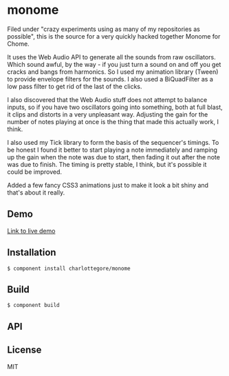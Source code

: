 # monome

Filed under "crazy experiments using as many of my repositories as possible", this is the source for a very quickly hacked together Monome for Chome. 

It uses the Web Audio API to generate all the sounds from raw oscillators. Which sound awful, by the way - if you just turn a sound on and off you get cracks and bangs from harmonics. So I used my animation library (Tween) to provide envelope filters for the sounds. I also used a BiQuadFilter as a low pass filter to get rid of the last of the clicks. 

I also discovered that the Web Audio stuff does not attempt to balance inputs, so if you have two oscillators going into something, both at full blast, it clips and distorts in a very unpleasant way. Adjusting the gain for the number of notes playing at once is the thing that made this actually work, I think.

I also used my Tick library to form the basis of the sequencer's timings. To be honest I found it better to start playing a note immediately and ramping up the gain when the note was due to start, then fading it out after the note was due to finish. The timing is pretty stable, I think, but it's possible it could be improved.

Added a few fancy CSS3 animations just to make it look a bit shiny and that's about it really. 

## Demo

[Link to live demo](http://charlottegore.com/monome)

## Installation

    $ component install charlottegore/monome
    
## Build

    $ component build

## API

   

## License

  MIT
